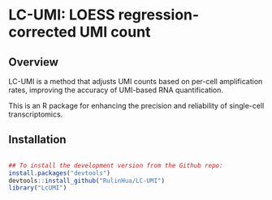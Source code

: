 # LC-UMI: LOESS regression-corrected UMI count

## Overview
LC-UMI is a method that adjusts UMI counts based on per-cell amplification rates, improving the accuracy of UMI-based RNA quantification.

This is an R package for enhancing the precision and reliability of single-cell transcriptomics. 

## Installation
``` r

## To install the development version from the Github repo:
install.packages("devtools")
devtools::install_github("RulinHua/LC-UMI")
library("LcUMI")
```
